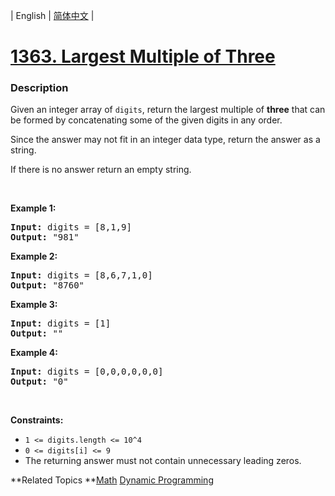 | English | [简体中文](README.md) |

# [1363. Largest Multiple of Three](https://leetcode-cn.com/problems/largest-multiple-of-three)
 ### Description
<p>Given an integer array of <code>digits</code>,&nbsp;return the largest multiple of <strong>three</strong> that can be formed by concatenating some of the given digits in any order.</p>

<p>Since the answer may not fit in an integer data type, return the answer as a string.</p>

<p>If there is no answer return an empty string.</p>

<p>&nbsp;</p>
<p><strong>Example 1:</strong></p>

<pre>
<strong>Input:</strong> digits = [8,1,9]
<strong>Output:</strong> &quot;981&quot;
</pre>

<p><strong>Example 2:</strong></p>

<pre>
<strong>Input:</strong> digits = [8,6,7,1,0]
<strong>Output:</strong> &quot;8760&quot;
</pre>

<p><strong>Example 3:</strong></p>

<pre>
<strong>Input:</strong> digits = [1]
<strong>Output:</strong> &quot;&quot;
</pre>

<p><strong>Example 4:</strong></p>

<pre>
<strong>Input:</strong> digits = [0,0,0,0,0,0]
<strong>Output:</strong> &quot;0&quot;
</pre>

<p>&nbsp;</p>
<p><strong>Constraints:</strong></p>

<ul>
	<li><code>1 &lt;= digits.length &lt;= 10^4</code></li>
	<li><code>0 &lt;= digits[i] &lt;= 9</code></li>
	<li>The returning answer must not contain unnecessary leading zeros.</li>
</ul>

**Related Topics	**[Math](https://leetcode-cn.com/tag/math) [Dynamic Programming](https://leetcode-cn.com/tag/dynamic-programming) 
